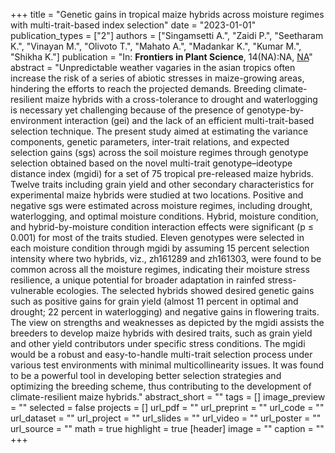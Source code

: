 +++
title = "Genetic gains in tropical maize hybrids across moisture regimes with multi-trait-based index selection"
date = "2023-01-01"
publication_types = ["2"]
authors = ["Singamsetti A.", "Zaidi P.", "Seetharam K.", "Vinayan M.", "Olivoto T.", "Mahato A.", "Madankar K.", "Kumar M.", "Shikha K."]
publication = "In: **Frontiers in Plant Science**, 14(NA):NA, [NA](NA)"
abstract = "Unpredictable weather vagaries in the asian tropics often increase the risk of a series of abiotic stresses in maize-growing areas, hindering the efforts to reach the projected demands. Breeding climate-resilient maize hybrids with a cross-tolerance to drought and waterlogging is necessary yet challenging because of the presence of genotype-by-environment interaction (gei) and the lack of an efficient multi-trait-based selection technique. The present study aimed at estimating the variance components, genetic parameters, inter-trait relations, and expected selection gains (sgs) across the soil moisture regimes through genotype selection obtained based on the novel multi-trait genotype–ideotype distance index (mgidi) for a set of 75 tropical pre-released maize hybrids. Twelve traits including grain yield and other secondary characteristics for experimental maize hybrids were studied at two locations. Positive and negative sgs were estimated across moisture regimes, including drought, waterlogging, and optimal moisture conditions. Hybrid, moisture condition, and hybrid-by-moisture condition interaction effects were significant (p ≤ 0.001) for most of the traits studied. Eleven genotypes were selected in each moisture condition through mgidi by assuming 15 percent selection intensity where two hybrids, viz., zh161289 and zh161303, were found to be common across all the moisture regimes, indicating their moisture stress resilience, a unique potential for broader adaptation in rainfed stress-vulnerable ecologies. The selected hybrids showed desired genetic gains such as positive gains for grain yield (almost 11 percent in optimal and drought; 22 percent in waterlogging) and negative gains in flowering traits. The view on strengths and weaknesses as depicted by the mgidi assists the breeders to develop maize hybrids with desired traits, such as grain yield and other yield contributors under specific stress conditions. The mgidi would be a robust and easy-to-handle multi-trait selection process under various test environments with minimal multicollinearity issues. It was found to be a powerful tool in developing better selection strategies and optimizing the breeding scheme, thus contributing to the development of climate-resilient maize hybrids."
abstract_short = ""
tags = []
image_preview = ""
selected = false
projects = []
url_pdf = ""
url_preprint = ""
url_code = ""
url_dataset = ""
url_project = ""
url_slides = ""
url_video = ""
url_poster = ""
url_source = ""
math = true
highlight = true
[header]
image = ""
caption = ""
+++
